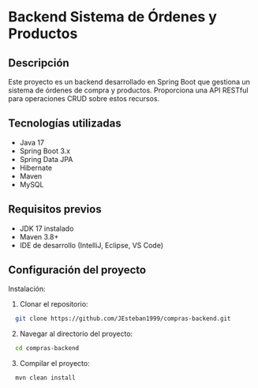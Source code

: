 # Backend Sistema de Órdenes y Productos

## Descripción

Este proyecto es un backend desarrollado en Spring Boot que gestiona un sistema de órdenes de compra y productos. Proporciona una API RESTful para operaciones CRUD sobre estos recursos.

## Tecnologías utilizadas

* Java 17
* Spring Boot 3.x
* Spring Data JPA
* Hibernate
* Maven
* MySQL

## Requisitos previos

* JDK 17 instalado
* Maven 3.8+
* IDE de desarrollo (IntelliJ, Eclipse, VS Code)

## Configuración del proyecto

Instalación:

1. Clonar el repositorio:

```bash
  git clone https://github.com/JEsteban1999/compras-backend.git
```

2. Navegar al directorio del proyecto:
```bash
  cd compras-backend
```

3. Compilar el proyecto:
```bash
  mvn clean install
```
